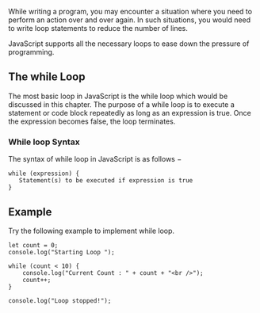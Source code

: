While writing a program, you may encounter a situation where you need to perform an action over and over again. In such situations, you would need to write loop statements to reduce the number of lines.

JavaScript supports all the necessary loops to ease down the pressure of programming.

## The while Loop
The most basic loop in JavaScript is the while loop which would be discussed in this chapter. The purpose of a while loop is to execute a statement or code block repeatedly as long as an expression is true. Once the expression becomes false, the loop terminates.


### While loop Syntax
The syntax of while loop in JavaScript is as follows −

```
while (expression) {
   Statement(s) to be executed if expression is true
}
```

## Example
Try the following example to implement while loop.


```
let count = 0;
console.log("Starting Loop ");

while (count < 10) {
    console.log("Current Count : " + count + "<br />");
    count++;
}

console.log("Loop stopped!");
```